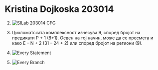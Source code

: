# Kristina Dojkoska 203014
2. ![SILab 203014 CFG](https://user-images.githubusercontent.com/74841683/171913827-24b4536a-367e-4d48-9ebc-b03f416b5d77.png)
3. Цикломатската комплексност изнесува 9, според бројот на предикати P + 1 (8+1). Освен на тој начин, може да се пресмета и како E – N + 2 (31 – 24 + 2) или според бројот на региони (9).

 4. ![Every Statement](https://user-images.githubusercontent.com/74841683/171914817-b4c4b6a6-c741-4d33-9eca-701e89056ebf.png)
5. ![Every Branch](https://user-images.githubusercontent.com/74841683/171914835-2d24638c-efe8-4e3f-bfe8-f2d0fe9271c8.png)
